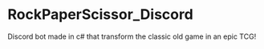 # RockPaperScissor_Discord
 Discord bot made in c# that transform the classic old game in an epic TCG!
